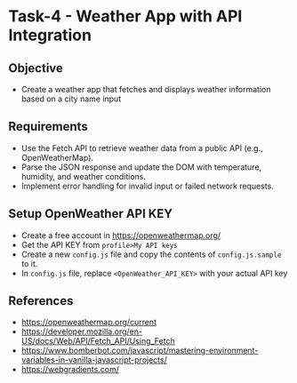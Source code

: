 # Task-4 - Weather App with API Integration

## Objective
- Create a weather app that fetches and displays weather information based on a city name input

## Requirements
- Use the Fetch API to retrieve weather data from a public API (e.g., OpenWeatherMap).
- Parse the JSON response and update the DOM with temperature, humidity, and weather conditions.
- Implement error handling for invalid input or failed network requests.

## Setup OpenWeather API KEY
- Create a free account in https://openweathermap.org/
- Get the API KEY from `profile>My API keys`
- Create a new `config.js` file and copy the contents of `config.js.sample` to it.
- In `config.js` file, replace `<OpenWeather_API_KEY>` with your actual API key

## References
- https://openweathermap.org/current
- https://developer.mozilla.org/en-US/docs/Web/API/Fetch_API/Using_Fetch
- https://www.bomberbot.com/javascript/mastering-environment-variables-in-vanilla-javascript-projects/
- https://webgradients.com/
